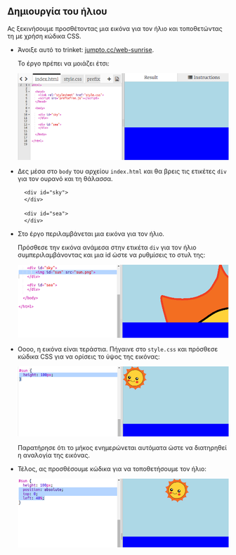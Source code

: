 ## Δημιουργία του ήλιου

Ας ξεκινήσουμε προσθέτοντας μια εικόνα για τον ήλιο και τοποθετώντας τη με χρήση κώδικα CSS.

+ Άνοιξε αυτό το trinket: <a href="http://jumpto.cc/web-sunrise" target="_blank">jumpto.cc/web-sunrise</a>.
    
    Το έργο πρέπει να μοιάζει έτσι:
    
    ![screenshot](images/sunrise-starter.png)

+ Δες μέσα στο `body` του αρχείου `index.html` και θα βρεις τις ετικέτες `div` για τον ουρανό και τη θάλασσα.
    
        <div id="sky">
        </div>
        
        <div id="sea">
        </div>
        

+ Στο έργο περιλαμβάνεται μια εικόνα για τον ήλιο.
    
    Πρόσθεσε την εικόνα ανάμεσα στην ετικέτα `div` για τον ήλιο συμπεριλαμβάνοντας και μια id ώστε να ρυθμίσεις το στυλ της:
    
    ![screenshot](images/sunrise-sun-image.png)

+ Οοοο, η εικόνα είναι τεράστια. Πήγαινε στο `style.css` και πρόσθεσε κώδικα CSS για να ορίσεις το ύψος της εικόνας:
    
    ![screenshot](images/sunrise-sun-height.png)
    
    Παρατήρησε ότι το μήκος ενημερώνεται αυτόματα ώστε να διατηρηθεί η αναλογία της εικόνας.

+ Τέλος, ας προσθέσουμε κώδικα για να τοποθετήσουμε τον ήλιο:
    
    ![screenshot](images/sunrise-sun-position.png)